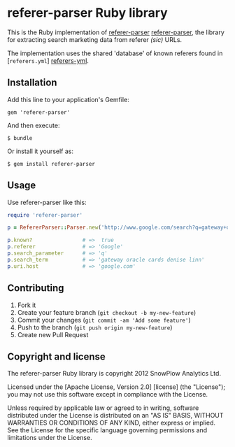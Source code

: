 # referer-parser Ruby library

This is the Ruby implementation of [referer-parser] [referer-parser], the library for extracting search marketing data from referer _(sic)_ URLs.

The implementation uses the shared 'database' of known referers found in [`referers.yml`] [referers-yml].

## Installation

Add this line to your application's Gemfile:

    gem 'referer-parser'

And then execute:

    $ bundle

Or install it yourself as:

    $ gem install referer-parser

## Usage

Use referer-parser like this:

```ruby
require 'referer-parser'

p = RefererParser::Parser.new('http://www.google.com/search?q=gateway+oracle+cards+denise+linn&hl=en&client=safari')

p.known? 				# =>  true
p.referer 				# => 'Google'
p.search_parameter      # => 'q'			
p.search_term           # => 'gateway oracle cards denise linn'
p.uri.host              # => 'google.com'
```

## Contributing

1. Fork it
2. Create your feature branch (`git checkout -b my-new-feature`)
3. Commit your changes (`git commit -am 'Add some feature'`)
4. Push to the branch (`git push origin my-new-feature`)
5. Create new Pull Request

## Copyright and license

The referer-parser Ruby library is copyright 2012 SnowPlow Analytics Ltd.

Licensed under the [Apache License, Version 2.0] [license] (the "License");
you may not use this software except in compliance with the License.

Unless required by applicable law or agreed to in writing, software
distributed under the License is distributed on an "AS IS" BASIS,
WITHOUT WARRANTIES OR CONDITIONS OF ANY KIND, either express or implied.
See the License for the specific language governing permissions and
limitations under the License.

[referer-parser]: https://github.com/snowplow/referer-parser
[referers-yml]: https://github.com/snowplow/referer-parser/blob/master/referers.yml